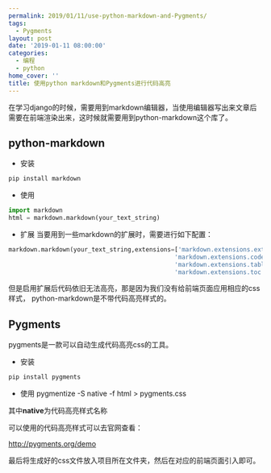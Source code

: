 ```yaml
---
permalink: 2019/01/11/use-python-markdown-and-Pygments/
tags:
  - Pygments
layout: post
date: '2019-01-11 08:00:00'
categories:
  - 编程
  - python
home_cover: ''
title: 使用python markdown和Pygments进行代码高亮
---
```


在学习django的时候，需要用到markdown编辑器，当使用编辑器写出来文章后需要在前端渲染出来，这时候就需要用到python-markdown这个库了。


## python-markdown

- 安装

```python
pip install markdown

```

- 使用

```python
import markdown
html = markdown.markdown(your_text_string)

```

- 扩展
当要用到一些markdown的扩展时，需要进行如下配置：

```python
markdown.markdown(your_text_string,extensions=['markdown.extensions.extra',
                                              'markdown.extensions.codehilite',
                                              'markdown.extensions.tables',
                                              'markdown.extensions.toc'])

```


但是启用扩展后代码依旧无法高亮，那是因为我们没有给前端页面应用相应的css样式， python-markdown是不带代码高亮样式的。


## Pygments


pygments是一款可以自动生成代码高亮css的工具。

- 安装

```python
pip install pygments

```

- 使用
pygmentize -S native -f html > pygments.css

其中**native**为代码高亮样式名称


可以使用的代码高亮样式可以去官网查看：


http://pygments.org/demo


最后将生成好的css文件放入项目所在文件夹，然后在对应的前端页面引入即可。

